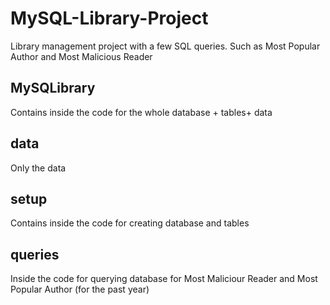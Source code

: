 # MySQL-Library-Project
Library management project with a few SQL queries. Such as Most Popular Author and Most Malicious Reader

## MySQLibrary
Contains inside the code for the whole database + tables+ data

## data
Only the data

## setup
Contains inside the code for creating database and tables

## queries
Inside the code for querying database for Most Maliciour Reader and Most Popular Author (for the past year)
